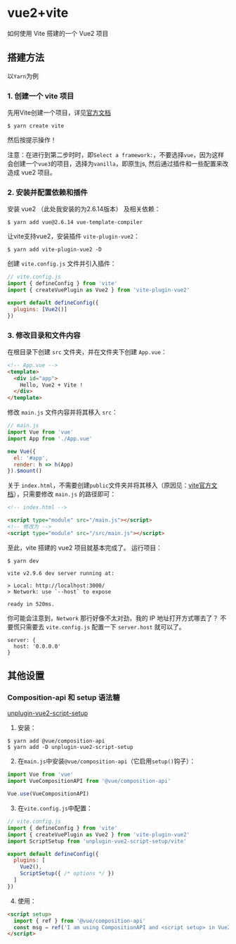 # vue2+vite

如何使用 Vite 搭建的一个 Vue2 项目

## 搭建方法

以`Yarn`为例

### 1. 创建一个 vite 项目


先用Vite创建一个项目，详见[官方文档](https://cn.vitejs.dev/guide/#scaffolding-your-first-vite-project)
``` shell
$ yarn create vite
```
然后按提示操作！

注意：在进行到第二步时时，即`Select a framework:`，不要选择`vue`，因为这样会创建一个`vue3`的项目，选择为`vanilla`，即原生js, 然后通过插件和一些配置来改造成 vue2 项目。

### 2. 安装并配置依赖和插件

安装 vue2 （此处我安装的为2.6.14版本） 及相关依赖：
``` shell
$ yarn add vue@2.6.14 vue-template-compiler
```
让vite支持vue2，安装插件 `vite-plugin-vue2`：
``` shell
$ yarn add vite-plugin-vue2 -D
```

创建 `vite.config.js` 文件并引入插件：
```js
// vite.config.js
import { defineConfig } from 'vite'
import { createVuePlugin as Vue2 } from 'vite-plugin-vue2'

export default defineConfig({
  plugins: [Vue2()]
})
```

### 3. 修改目录和文件内容

在根目录下创建 `src` 文件夹，并在文件夹下创建 `App.vue`：
```html
<!-- App.vue -->
<template>
  <div id="app">
    Hello, Vue2 + Vite !
  </div>
</template>
```

修改 `main.js` 文件内容并将其移入 `src`：
```js
// main.js
import Vue from 'vue'
import App from './App.vue'

new Vue({
  el: '#app',
  render: h => h(App)
}).$mount()
```

关于 `index.html`，不需要创建`public`文件夹并将其移入（原因见：[vite官方文档](https://cn.vitejs.dev/guide/#index-html-and-project-root)），只需要修改 `main.js` 的路径即可：
```html
<!-- index.html -->

<script type="module" src="/main.js"></script>
<!-- 修改为 -->
<script type="module" src="/src/main.js"></script>
```

至此，vite 搭建的 vue2 项目就基本完成了。
运行项目：
```shell
$ yarn dev
```

```
vite v2.9.6 dev server running at:

> Local: http://localhost:3000/
> Network: use `--host` to expose

ready in 520ms.
```
你可能会注意到，`Network` 那行好像不太对劲，我的 IP 地址打开方式哪去了？
不要慌只需要去 `vite.config.js` 配置一下 `server.host` 就可以了。
```
server: {
  host: '0.0.0.0'
}
```

## 其他设置

### Composition-api 和 setup 语法糖

[unplugin-vue2-script-setup](https://github.com/antfu/unplugin-vue2-script-setup)

1. 安装：
```shell
$ yarn add @vue/composition-api
$ yarn add -D unplugin-vue2-script-setup
```
2. 在`main.js`中安装`@vue/composition-api`（它启用`setup()`钩子）：
```js
import Vue from 'vue'
import VueCompositionAPI from '@vue/composition-api'

Vue.use(VueCompositionAPI)
```
3. 在`vite.config.js`中配置：
```js
// vite.config.js
import { defineConfig } from 'vite'
import { createVuePlugin as Vue2 } from 'vite-plugin-vue2'
import ScriptSetup from 'unplugin-vue2-script-setup/vite'

export default defineConfig({
  plugins: [
    Vue2(),
    ScriptSetup({ /* options */ })
  ]
})
```
4. 使用：
```html
<script setup>
  import { ref } from '@vue/composition-api'
  const msg = ref('I am using CompositionAPI and <script setup> in Vue2 !')
</script>
```
